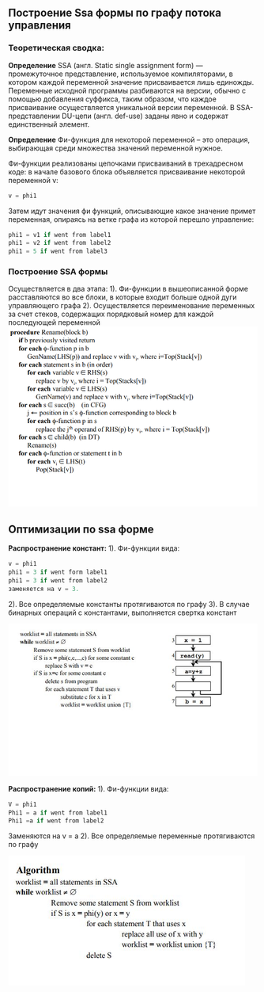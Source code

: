 ## Построение Ssa формы по графу потока управления

### Теоретическая сводка:
**Определение**
SSA (англ. Static single assignment form) — промежуточное представление, используемое компиляторами, в котором каждой переменной значение 
присваивается лишь единожды. Переменные исходной программы разбиваются на версии, обычно с помощью добавления суффикса, таким образом, 
что каждое присваивание осуществляется уникальной версии переменной. В SSA-представлении DU-цепи (англ. def-use) заданы явно и содержат 
единственный элемент.

**Определение** Фи-функция для некоторой переменной – это операция, выбирающая среди множества значений переменной нужное.

Фи-функции реализованы цепочками присваиваний в трехадресном коде: в начале базового блока объявляется присваивание некоторой переменной v:
```csharp
v = phi1
```
Затем идут значения фи функций, описывающие какое значение примет переменная, опираясь на ветке графа из которой перешло управление: 
```csharp
phi1 = v1 if went from label1
phi1 = v2 if went from label2
phi1 = 5 if went from label3
```

### Построение SSA формы
Осуществляется в два этапа:
1). Фи-функции в вышеописанной форме расставляются во все блоки, в которые входит больше одной дуги управляющего графа
2). Осуществляется переименование переменных за счет стеков, содержащих порядковый номер для каждой последующей переменной
<img src="https://github.com/AvakGor/temp/blob/master/alg1.png" alt="">

## Оптимизации по ssa форме
**Распространение констант:** 
1). Фи-функции вида: 
```csharp
v = phi1 
phi1 = 3 if went form label1 
phi1 = 3 if went from label2 
заменяется на v = 3. 
```
2). Все определяемые константы протягиваются по графу 
3). В случае бинарных операций с константами, выполняется свертка констант

<img src="https://github.com/AvakGor/temp/blob/master/opt1.JPG" alt="">

**Распространение копий:**
1). Фи-функции вида: 
```csharp
V = phi1 
Phi1 = a if went from label1 
Phi1 =a if went from label2 
```
Заменяются на v = a 
2). Все определяемые переменные протягиваются по графу 

<img src="https://github.com/AvakGor/temp/blob/master/opt2.JPG" alt="">
